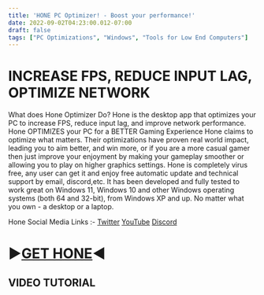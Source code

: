 ```yaml
---
title: 'HONE PC Optimizer! - Boost your performance!'
date: 2022-09-02T04:23:00.012-07:00
draft: false
tags: ["PC Optimizations", "Windows", "Tools for Low End Computers"]
---
```


  

**INCREASE FPS, REDUCE INPUT LAG, OPTIMIZE NETWORK**
====================================================

What does Hone Optimizer Do? Hone is the desktop app that optimizes your PC to increase FPS, reduce input lag, and improve network performance. Hone OPTIMIZES your PC for a BETTER Gaming Experience Hone claims to optimize what matters. Their optimizations have proven real world impact, leading you to aim better, and win more, or if you are a more casual gamer then just improve your enjoyment by making your gameplay smoother or allowing you to play on higher graphics settings. Hone is completely virus free, any user can get it and enjoy free automatic update and technical support by email, discord,etc. It has been developed and fully tested to work great on Windows 11, Windows 10 and other Windows operating systems (both 64 and 32-bit), from Windows XP and up. No matter what you own - a desktop or a laptop.

  

Hone Social Media Links :- [Twitter](https://twitter.com/gethonegg) [YouTube](https://www.youtube.com/c/GetHoneGG) [Discord](https://discord.hone.gg/)

▶[GET HONE](http://github.com/auraside/HoneCtrl/releases/latest/download/HoneCtrl.Bat)◀
=======================================================================================

VIDEO TUTORIAL
--------------